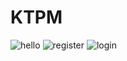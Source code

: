 # KTPM
![hello](https://github.com/Vinh021202/KTPM/assets/85348174/866751f9-9c85-4c0d-b646-334c08f3dfa6)
![register](https://github.com/Vinh021202/KTPM/assets/85348174/bcac7b96-0339-479e-a004-be8b002d8066)
![login](https://github.com/Vinh021202/KTPM/assets/85348174/43149d5c-7c61-4369-b150-d9e4bfb3b272)
